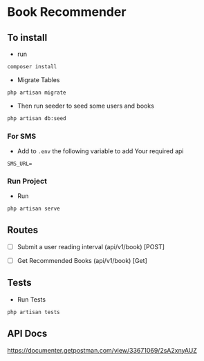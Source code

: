 # Book Recommender

## To install
-  run 
```bash
composer install
```
- Migrate Tables 
```bash
php artisan migrate
```
- Then run seeder to seed some users and books
```bash
php artisan db:seed
```

### For SMS
- Add to `.env` the following variable to add Your required api 
```
SMS_URL=
```
### Run Project 
- Run
```bash
php artisan serve
```



## Routes
- [ ] Submit a user reading interval (api/v1/book) [POST]
- [ ] Get Recommended Books (api/v1/book) [Get] 



## Tests
- Run Tests
```bash
php artisan tests
``` 

## API Docs

https://documenter.getpostman.com/view/33671069/2sA2xnyAUZ

 



